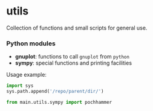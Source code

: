 # utils
Collection of functions and small scripts for general use.

### Python modules
- **gnuplot**: functions to call `gnuplot` from `python`
- **sympy**: special functions and printing facilities

Usage example:

```python
import sys
sys.path.append('/repo/parent/dir/')

from main.utils.sympy import pochhammer
```
